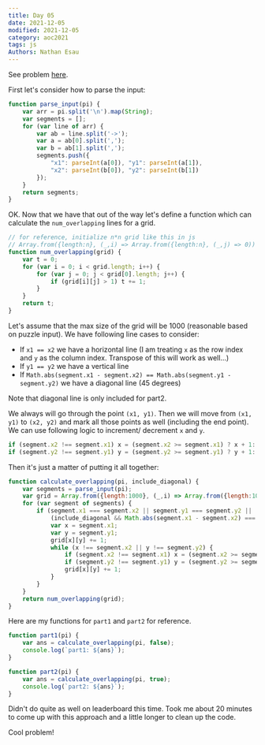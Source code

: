 ```yaml
---
title: Day 05
date: 2021-12-05
modified: 2021-12-05
category: aoc2021
tags: js
Authors: Nathan Esau
---
```


See problem [here](https://adventofcode.com/2021/day/5).

First let's consider how to parse the input:

```js
function parse_input(pi) {
    var arr = pi.split('\n').map(String);
    var segments = [];
    for (var line of arr) {
        var ab = line.split('->');
        var a = ab[0].split(',');
        var b = ab[1].split(',');
        segments.push({
            "x1": parseInt(a[0]), "y1": parseInt(a[1]),
            "x2": parseInt(b[0]), "y2": parseInt(b[1])
        });
    }
    return segments;
}
```

OK. Now that we have that out of the way let's define a function which can calculate the `num_overlapping` lines for a grid.

```js
// for reference, initialize n*n grid like this in js
// Array.from({length:n}, (_,i) => Array.from({length:n}, (_,j) => 0))
function num_overlapping(grid) {
    var t = 0;
    for (var i = 0; i < grid.length; i++) {
        for (var j = 0; j < grid[0].length; j++) {
            if (grid[i][j] > 1) t += 1;
        }
    }
    return t;
}
```

Let's assume that the max size of the grid will be 1000 (reasonable based on puzzle input). We have following line cases to consider:

* If `x1 == x2` we have a horizontal line (I am treating `x` as the row index and `y` as the column index. Transpose of this will work as well...)
* If `y1 == y2` we have a vertical line
* If `Math.abs(segment.x1 - segment.x2) == Math.abs(segment.y1 - segment.y2)` we have a diagonal line (45 degrees)

Note that diagonal line is only included for part2.

We always will go through the point `(x1, y1)`. Then we will move from `(x1, y1)` to `(x2, y2)` and mark all those points as well (including the end point). We can use following logic to increment/ decrement `x` and `y`.

```js
if (segment.x2 !== segment.x1) x = (segment.x2 >= segment.x1) ? x + 1: x - 1;
if (segment.y2 !== segment.y1) y = (segment.y2 >= segment.y1) ? y + 1: y - 1;
```

Then it's just a matter of putting it all together:

```js
function calculate_overlapping(pi, include_diagonal) {
    var segments = parse_input(pi);
    var grid = Array.from({length:1000}, (_,i) => Array.from({length:1000}, (_,j) => 0))
    for (var segment of segments) {
        if (segment.x1 === segment.x2 || segment.y1 === segment.y2 ||
            (include_diagonal && Math.abs(segment.x1 - segment.x2) === Math.abs(segment.y1 - segment.y2))) {
            var x = segment.x1;
            var y = segment.y1;
            grid[x][y] += 1;
            while (x !== segment.x2 || y !== segment.y2) {
                if (segment.x2 !== segment.x1) x = (segment.x2 >= segment.x1) ? x + 1: x - 1;
                if (segment.y2 !== segment.y1) y = (segment.y2 >= segment.y1) ? y + 1: y - 1;
                grid[x][y] += 1;
            }
        }
    }
    return num_overlapping(grid);
}
```

Here are my functions for `part1` and `part2` for reference.

```js
function part1(pi) {
    var ans = calculate_overlapping(pi, false);
    console.log(`part1: ${ans}`);
}

function part2(pi) {
    var ans = calculate_overlapping(pi, true);
    console.log(`part2: ${ans}`);
}
```

Didn't do quite as well on leaderboard this time. Took me about 20 minutes to come up with this approach and a little longer to clean up the code.

Cool problem!
